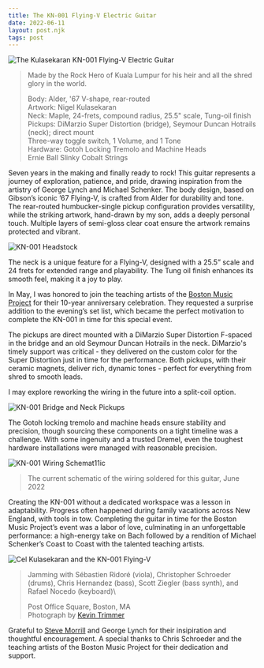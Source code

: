```yaml
---
title: The KN-001 Flying-V Electric Guitar
date: 2022-06-11
layout: post.njk
tags: post
---
```



![The Kulasekaran KN-001 Flying-V Electric Guitar](/assets/images/kn-001-flying-v.png)
> Made by the Rock Hero of Kuala Lumpur for his heir and all the shred glory in the world.
>
> Body: Alder, '67 V-shape, rear-routed\
> Artwork: Nigel Kulasekaran\
> Neck: Maple, 24-frets, compound radius, 25.5" scale, Tung-oil finish\
> Pickups: DiMarzio Super Distortion (bridge), Seymour Duncan Hotrails (neck); direct mount\
> Three-way toggle switch, 1 Volume, and 1 Tone\
> Hardware: Gotoh Locking Tremolo and Machine Heads\
> Ernie Ball Slinky Cobalt Strings

Seven years in the making and finally ready to rock! This guitar represents a journey of exploration, patience, and pride, drawing inspiration from the artistry of George Lynch and Michael Schenker. The body design, based on Gibson’s iconic ’67 Flying-V, is crafted from Alder for durability and tone. The rear-routed humbucker-single pickup configuration provides versatility, while the striking artwork, hand-drawn by my son, adds a deeply personal touch. Multiple layers of semi-gloss clear coat ensure the artwork remains protected and vibrant.

![KN-001 Headstock](/assets/images/kn-001-headstock.png)

The neck is a unique feature for a Flying-V, designed with a 25.5” scale and 24 frets for extended range and playability. The Tung oil finish enhances its smooth feel, making it a joy to play.

In May, I was honored to join the teaching artists of the [Boston Music Project][1] for their 10-year anniversary celebration. They requested a surprise addition to the evening’s set list, which became the perfect motivation to complete the KN-001 in time for this special event.

The pickups are direct mounted with a DiMarzio Super Distortion F-spaced in the bridge and an old Seymour Duncan Hotrails in the neck. DiMarzio's timely support was critical - they delivered on the custom color for the Super Distortion just in time for the performance. Both pickups, with their ceramic magnets, deliver rich, dynamic tones - perfect for everything from shred to smooth leads. 

I may explore reworking the wiring in the future into a split-coil option.

![KN-001 Bridge and Neck Pickups](/assets/images/kn-001-pickups.png)

The Gotoh locking tremolo and machine heads ensure stability and precision, though sourcing these components on a tight timeline was a challenge. With some ingenuity and a trusted Dremel, even the toughest hardware installations were managed with reasonable precision.

![KN-001 Wiring Schemat11ic](/assets/images/kn-001-schematic.png)
> The current schematic of the wiring soldered for this guitar, June 2022

Creating the KN-001 without a dedicated workspace was a lesson in adaptability. Progress often happened during family vacations across New England, with tools in tow. Completing the guitar in time for the Boston Music Project’s event was a labor of love, culminating in an unforgettable performance: a high-energy take on Bach followed by a rendition of Michael Schenker’s Coast to Coast with the talented teaching artists.

![Cel Kulasekaran and the KN-001 Flying-V](/assets/images/cel-kulasekaran-boston-music-project.png)

> Jamming with S&#233;bastien Ridor&#233; (viola), Christopher Schroeder (drums), Chris Hernandez (bass), Scott Ziegler (bass synth), and Rafael Nocedo (keyboard)\
> 
> Post Office Square, Boston, MA\
> Photograph by [Kevin Trimmer][2]

Grateful to [Steve Morrill][3] and George Lynch for their insipiration and thoughtful encouragement. A special thanks to Chris Schroeder and the teaching artists of the Boston Music Project for their dedication and support.

[1]: https://www.bostonmusicproject.org
[2]: https://www.kevintrimmerphoto.com
[3]: https://stevemorrillguitarrepair.com